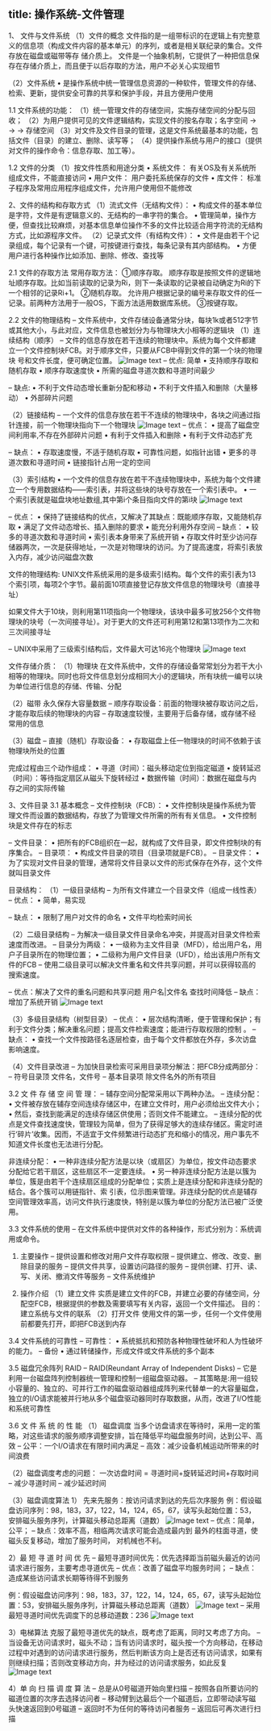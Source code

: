 title: 操作系统-文件管理
---
1、 文件与文件系统
（1）文件的概念
文件指的是一组带标识的在逻辑上有完整意义的信息项（构成文件内容的基本单元）的序列，或者是相关联纪录的集合。文件存放在磁盘或磁带等存
储介质上。
文件是一个抽象机制，它提供了一种把信息保存在存储介质上，而且便于以后存取的方法，用户不必关心实现细节

（2）文件系统
• 是操作系统中统一管理信息资源的一种软件，管理文件的存储、检索、更新，提供安全可靠的共享和保护手段，并且方便用户使用

1.1 文件系统的功能：
（1）统一管理文件的存储空间，实施存储空间的分配与回收；
（2）为用户提供可见的文件逻辑结构，实现文件的按名存取；名字空间 → → → 存储空间
（3）对文件及文件目录的管理，这是文件系统最基本的功能，包括文件（目录）的建立、删除、读写等；
（4）提供操作系统与用户的接口（提供对文件的操作命令：信息存取、加工等）。

1.2 文件的分类
（1）按文件性质和用途分类
• 系统文件：
有关OS及有关系统所组成文件，不能直接访问
• 用户文件：
用户委托系统保存的文件
• 库文件：
标准子程序及常用应用程序组成文件，允许用户使用但不能修改

2、文件的结构和存取方式
（1）流式文件（无结构文件）：
• 构成文件的基本单位是字符，文件是有逻辑意义的、无结构的一串字符的集合。
• 管理简单，操作方便，但查找比较麻烦，对基本信息单位操作不多的文件比较适合用字符流的无结构方式，比如源程序文件。
（2）记录式文件（有结构文件）：
• 文件是由若干个记录组成，每个记录有一个键，可按键进行查找，每条记录有其内部结构。
• 方便用户进行各种操作比如添加、删除、修改、查找等

2.1 文件的存取方法
常用存取方法：
①顺序存取。
顺序存取是按照文件的逻辑地址顺序存取。比如当前读取的记录为Ri，则下一条读取的记录被自动确定为Ri的下一个相邻的记录Ri+1。
②随机存取。
允许用户根据记录的编号来存取文件的任一记录。前两种方法用于一般OS，下面方法适用数据库系统。
③按键存取。

2.2 文件的物理结构
– 文件系统中，文件存储设备通常分块，每块1k或者512字节或其他大小，与此对应，文件信息也被划分为与物理块大小相等的逻辑块
（1）连续结构（顺序）
– 文件的信息存放在若干连续的物理块中。系统为每个文件都建立一个文件控制块FCB。对于顺序文件，只要从FCB中得到文件的第一个块的物理块
号和文件长度，便可确定位置。
![Image text](https://github.com/Tingzi123/blog/blob/master/_posts/picture/osfile1.png?raw=true)
– 优点: 简单
• 支持顺序存取和随机存取
• 顺序存取速度快
• 所需的磁盘寻道次数和寻道时间最少

– 缺点: 
• 不利于文件动态增长重新分配和移动
• 不利于文件插入和删除（大量移动）
• 外部碎片问题

（2）链接结构
– 一个文件的信息存放在若干不连续的物理块中，各块之间通过指针连接，前一个物理块指向下一个物理块
![Image text](https://github.com/Tingzi123/blog/blob/master/_posts/picture/osfile2.png?raw=true)
– 优点：
• 提高了磁盘空间利用率,不存在外部碎片问题
• 有利于文件插入和删除
• 有利于文件动态扩充

– 缺点：
• 存取速度慢，不适于随机存取
• 可靠性问题，如指针出错
• 更多的寻道次数和寻道时间
• 链接指针占用一定的空间

（3）索引结构
• 一个文件的信息存放在若干不连续物理块中，系统为每个文件建立一个专用数据结构——索引表，并将这些块的块号存放在一个索引表中。
• 一个索引表就是磁盘块地址数组,其中第i个条目指向文件的第i块
![Image text](https://github.com/Tingzi123/blog/blob/master/_posts/picture/osfile3.png?raw=true)

– 优点：
• 保持了链接结构的优点，又解决了其缺点：既能顺序存取，又能随机存取
• 满足了文件动态增长、插入删除的要求
• 能充分利用外存空间
– 缺点：
• 较多的寻道次数和寻道时间
• 索引表本身带来了系统开销
• 存取文件时至少访问存储器两次，一次是获得地址，一次是对物理块的访问。为了提高速度，将索引表放入内存，减少访问磁盘次数

文件的物理结构:
UNIX文件系统采用的是多级索引结构。每个文件的索引表为13个索引项，每项2个字节。最前面10项直接登记存放文件信息的物理块号（直接寻址）

如果文件大于10块，则利用第11项指向一个物理块，该块中最多可放256个文件物理块的块号（一次间接寻址）。对于更大的文件还可利用第12和第13项作为二次和三次间接寻址

– UNIX中采用了三级索引结构后，文件最大可达16兆个物理块
![Image text](https://github.com/Tingzi123/blog/blob/master/_posts/picture/osfile4.png?raw=true)

文件存储介质：
（1）物理块
在文件系统中，文件的存储设备常常划分为若干大小相等的物理块。同时也将文件信息划分成相同大小的逻辑块，所有块统一编号以块为单位进行信息的存储、传输、分配

（2）磁带
永久保存大容量数据
– 顺序存取设备：前面的物理块被存取访问之后，才能存取后续的物理块的内容
– 存取速度较慢，主要用于后备存储，或存储不经常用的信息

（3）磁盘
– 直接（随机）存取设备：
• 存取磁盘上任一物理块的时间不依赖于该物理块所处的位置

完成过程由三个动作组成：
• 寻道（时间）：磁头移动定位到指定磁道
• 旋转延迟（时间）：等待指定扇区从磁头下旋转经过
• 数据传输（时间）：数据在磁盘与内存之间的实际传输

3、文件目录
3.1 基本概念
– 文件控制块（FCB）：
• 文件控制块是操作系统为管理文件而设置的数据结构，存放了为管理文件所需的所有有关信息。
• 文件控制块是文件存在的标志

– 文件目录：
• 把所有的FCB组织在一起，就构成了文件目录，即文件控制块的有序集合。
– 目录项：
• 构成文件目录的项目（目录项就是FCB）。
– 目录文件：
• 为了实现对文件目录的管理，通常将文件目录以文件的形式保存在外存，这个文件就叫目录文件

目录结构：
（1）一级目录结构
– 为所有文件建立一个目录文件（组成一线性表）
– 优点：
• 简单，易实现

– 缺点：
• 限制了用户对文件的命名
• 文件平均检索时间长

（2）二级目录结构
– 为解决一级目录文件目录命名冲突，并提高对目录文件检索速度而改进。
– 目录分为两级：
• 一级称为主文件目录（MFD），给出用户名，用户子目录所在的物理位置；
• 二级称为用户文件目录（UFD），给出该用户所有文件的FCB
– 使用二级目录可以解决文件重名和文件共享问题，并可以获得较高的搜索速度。

– 优点：解决了文件的重名问题和共享问题
用户名|文件名
查找时间降低
– 缺点：增加了系统开销
![Image text](https://github.com/Tingzi123/blog/blob/master/_posts/picture/osfile5.png?raw=true)

（3）多级目录结构（树型目录）
– 优点：
• 层次结构清晰，便于管理和保护；有利于文件分类；解决重名问题；提高文件检索速度；能进行存取权限的控制 。
– 缺点：
• 查找一个文件按路径名逐层检查，由于每个文件都放在外存，多次访盘影响速度。

（4）文件目录改进
– 为加快目录检索可采用目录项分解法：把FCB分成两部分：
– 符号目录顶
文件名，文件号
– 基本目录项
除文件名外的所有项目

3.2 文 件 存 储 空 间 管 理：
– 辅存空间分配常采用以下两种办法。
– 连续分配：
• 文件被存放在辅存空间连续存储区中，在建立文件时，用户必须给出文件大小；
• 然后，查找到能满足的连续存储区供使用；否则文件不能建立。
– 连续分配的优点是文件查找速度快，管理较为简单，但为了获得足够大的连续存储区。需定时进行‘碎片’收集。因而，不适宜于文件频繁进行动态扩充和缩小的情况，用户事先不知道文件长度也无法进行分配。

非连续分配：
• 一种非连续分配方法是以块（或扇区）为单位，按文件动态要求分配给它若干扇区，这些扇区不一定要连续。
• 另一种非连续分配方法是以簇为单位，簇是由若干个连续扇区组成的分配单位；实质上是连续分配和非连续分配的结合。各个簇可以用链指针、索
引表，位示图来管理。非连续分配的优点是辅存空间管理效率高，访问文件执行速度快，特别是以簇为单位的分配方法已被广泛使用。

3.3 文件系统的使用
– 在文件系统中提供对文件的各种操作，形式分别为：系统调用或命令。
1. 主要操作
– 提供设置和修改对用户文件存取权限
– 提供建立、修改、改变、删除目录的服务
– 提供文件共享，设置访问路径的服务
– 提供创建、打开、读、写、关闭、撤消文件等服务
– 文件系统维护

2. 操作介绍
（1）建立文件
实质是建立文件的FCB，并建立必要的存储空间，分配空FCB，根据提供的参数及需要填写有关内容，返回一个文件描述。
目的：建立系统与文件的联系
（2）打开文件
使用文件的第一步，任何一个文件使用前都要先打开，即把FCB送到内存

3.4 文件系统的可靠性
– 可靠性：
• 系统抵抗和预防各种物理性破坏和人为性破坏的能力。
– 备份
• 通过转储操作，形成文件或文件系统的多个副本

3.5 磁盘冗余阵列 RAID
– RAID(Reundant Array of Independent Disks) 
– 它是利用一台磁盘阵列控制器统一管理和控制一组磁盘驱动器。
– 其策略是:用一组较小容量的、独立的、可并行工作的磁盘驱动器组成阵列来代替单一的大容量磁盘，独立的I/O请求能被并行地从多个磁盘驱动器同时存取数据，从而，改进了I/O性能和系统可靠性

3.6 文 件 系 统 的 性 能
（1） 磁盘调度
当多个访盘请求在等待时，采用一定的策略，对这些请求的服务顺序调整安排，旨在降低平均磁盘服务时间，达到公平、高效
– 公平：一个I/O请求在有限时间内满足
– 高效：减少设备机械运动所带来的时间浪费

（2）磁盘调度考虑的问题：
一次访盘时间 = 寻道时间+旋转延迟时间+存取时间
– 减少寻道时间
– 减少延迟时间

（3）磁盘调度算法
1） 先来先服务：按访问请求到达的先后次序服务
例：假设磁盘访问序列：98，183，37，122，14，124，65，67，读写头起始位置：53，安排磁头服务序列，计算磁头移动总距离（道数）
![Image text](https://github.com/Tingzi123/blog/blob/master/_posts/picture/osfile6.png?raw=true)
– 优点：简单，公平；
– 缺点：效率不高，相临两次请求可能会造成最内到
最外的柱面寻道，使磁头反复移动，增加了服务时间，
对机械也不利。

2）最 短 寻 道 时 间 优 先
– 最短寻道时间优先：优先选择距当前磁头最近的访问请求进行服务，主要考虑寻道优先
– 优点：改善了磁盘平均服务时间；
– 缺点：造成某些访问请求长期等待得不到服务

例：假设磁盘访问序列：98，183，37，122，14，124，65，67，读写头起始位置：53，安排磁头服务序列，计算磁头移动总距离（道数）
![Image text](https://github.com/Tingzi123/blog/blob/master/_posts/picture/osfile7.png?raw=true)
– 采用最短寻道时间优先调度下的总移动道数：236
![Image text](https://github.com/Tingzi123/blog/blob/master/_posts/picture/osfile8.png?raw=true)

3）电梯算法
克服了最短寻道优先的缺点，既考虑了距离，同时又考虑了方向。
– 当设备无访问请求时，磁头不动；当有访问请求时，磁头按一个方向移动，在移动过程中对遇到的访问请求进行服务，然后判断该方向上是否还有访问请求，如果有则继续扫描；否则改变移动方向，并为经过的访问请求服务，如此反复
![Image text](https://github.com/Tingzi123/blog/blob/master/_posts/picture/osfile9.png?raw=true)

4）单 向 扫 描 调 度 算 法
– 总是从0号磁道开始向里扫描
– 按照各自所要访问的磁道位置的次序去选择访问者
– 移动臂到达最后个一个磁道后，立即带动读写磁头快速返回到0号磁道
– 返回时不为任何的等待访问者服务
– 返回后可再次进行扫描